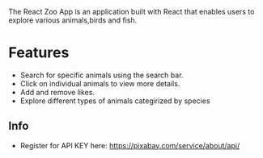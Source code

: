 The React Zoo App is an application built with React that enables users to explore various animals,birds and fish.

# Features

- Search for specific animals using the search bar.
- Click on individual animals to view more details.
- Add and remove likes.
- Explore different types of animals categirized by species

## Info
- Register for API KEY here: https://pixabay.com/service/about/api/
